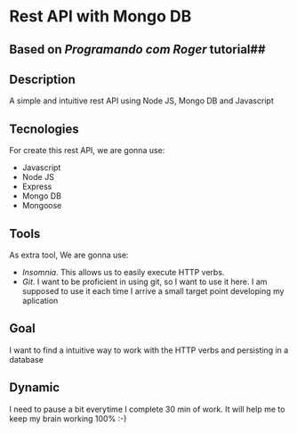 # Rest API with Mongo DB
## Based on *Programando com Roger* tutorial##

## Description
A simple and intuitive rest API using Node JS, Mongo DB and Javascript

## Tecnologies
For create this rest API, we are gonna use:
- Javascript
- Node JS
- Express
- Mongo DB
- Mongoose

## Tools
As extra tool, We are gonna use:
-  *Insomnia*. This allows us to easily execute HTTP verbs.
-  *Git*. I want to be proficient in using git, so I want to use it here. I am supposed to use it each time I arrive a small target point developing my aplication


## Goal
I want to find a intuitive way to work with the HTTP verbs and persisting in a database

## Dynamic
I need to pause a bit everytime I complete 30 min of work. It will help me to keep my brain working 100% :-)